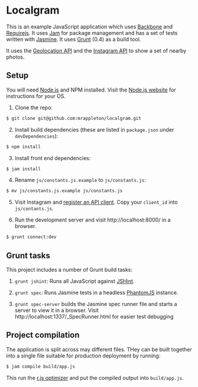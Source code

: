 # Localgram

This is an example JavaScript application which uses [Backbone][backbone] and
[Requirejs][requirejs]. It uses [Jam][jam] for package management and has a
set of tests written with [Jasmine][jasmine]. It uses [Grunt][] (0.4) as a
build tool.

It uses the [Geolocation API][geolocation] and the
[Instagram API][instagram-api] to show a set of nearby photos.

## Setup

You will need [Node.js][node] and NPM installed. Visit the
[Node.js website][node] for instructions for your OS.

1. Clone the repo:
```bash
$ git clone git@github.com:mrappleton/localgram.git
```

2. Install build dependencies (these are listed in `package.json` under
`devDependencies`):
```bash
$ npm install
```

3. Install front end dependencies:
```bash
$ jam install
```

4. Rename `js/constants.js.example` to `js/constants.js`:
```bash
$ mv js/constants.js.example js/constants.js
```

5. Visit Instagram and [register an API client][instagram-register]. Copy your
`client_id` into `js/contants.js`.

6. Run the development server and visit http://localhost:8000/ in a browser.
```bash
$ grunt connect:dev
```

## Grunt tasks

This project includes a number of Grunt build tasks:

1. `grunt jshint`: Runs all JavaScript against [JSHint][jshint].

2. `grunt spec`: Runs Jasmine tests in a headless [PhantomJS][phantomjs]
instance.

3. `grunt spec-server` builds the Jasmine spec runner file and starts a server to view it in a browser. Visit http://localhost:1337/_SpecRunner.html for
easier test debugging

## Project compilation

The application is split across may different files. THey can be built together
into a single file suitable for production deployment by running:
```bash
$ jam compile build/app.js
```

This run the [r.js optimizer][rjs] and put the compiled output into
`build/app.js`.

[backbone]: http://backbonejs.org/
[requirejs]: http://requirejs.org/
[jam]: http://jamjs.org/
[jasmine]: http://pivotal.github.com/jasmine/
[grunt]: http://gruntjs.com/
[geolocation]: http://dev.w3.org/geo/api/spec-source.html
[instagram-api]: http://instagram.com/developer/
[node]: http://nodejs.org/
[npm]: https://npmjs.org/
[instagram-register]: http://instagram.com/developer/clients/manage/
[jshint]: http://www.jshint.com/
[phantomjs]: http://phantomjs.org/
[rjs]: http://requirejs.org/docs/optimization.html